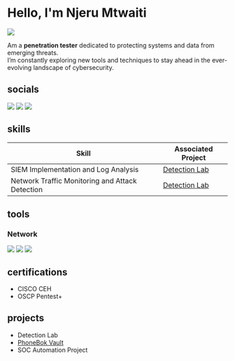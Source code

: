 # Hello, I'm Njeru Mtwaiti 
<a href="https://njeru-mtwaiti.netlify.app">
  <img src="https://img.shields.io/badge/Portfolio-000000?style=for-the-badge&logo=github-pages&logoColor=white" />
</a>

Am a **penetration tester** dedicated to protecting systems and data from emerging threats. <br/>
I’m constantly exploring new tools and techniques to stay ahead in the ever-evolving landscape of cybersecurity. 

## socials
<a href="https://www.linkedin.com/in/njerumtwaiti/"><img src="https://img.shields.io/badge/-LinkedIn-0072b1?&style=for-the-badge&logo=linkedin&logoColor=white" /></a>
<a href="https://facebook.com/bernardnjeru47"><img src="https://img.shields.io/badge/Facebook-1877F2?style=for-the-badge&logo=facebook&logoColor=white" /></a>
<a href="https://twiiter.com/bernardnjeru18"><img src="https://img.shields.io/badge/Twitter-1DA1F2?style=for-the-badge&logo=twitter&logoColor=white" /></a>

## skills
| Skill                                         | Associated Project         |
|-----------------------------------------------|----------------------------|
| SIEM Implementation and Log Analysis          | <a href="https://google.com">Detection Lab</a>|
| Network Traffic Monitoring and Attack Detection | <a href="https://google.com">Detection Lab</a>|


## tools
### Network
<div>
    <img src="https://img.shields.io/badge/-Wireshark-1679A7?&style=for-the-badge&logo=Wireshark&logoColor=white" />
    <img src="https://img.shields.io/badge/-Suricata-EF3B2D?&style=for-the-badge&logo=Suricata&logoColor=white" />
    <img src="https://img.shields.io/badge/-Zeek-777BB4?&style=for-the-badge&logo=Zeek&logoColor=white" />
</div>


## certifications

  - CISCO CEH
  - OSCP Pentest+



## projects
- Detection Lab
- [PhoneBok Vault](https://github.com/njeru-codes/PhoneBook-Vault)
- SOC Automation Project



 
  
